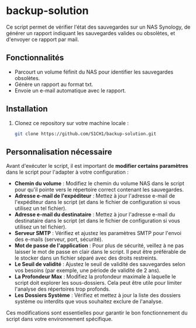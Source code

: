 # backup-solution

Ce script permet de vérifier l'état des sauvegardes sur un NAS Synology, de générer un rapport indiquant les sauvegardes valides ou obsolètes, et d'envoyer ce rapport par mail.

## Fonctionnalités
- Parcourt un volume féfinit du NAS pour identifier les sauvegardes obsolètes.
- Génère un rapport au format txt.
- Envoie un e-mail automatique avec le rapport.

## Installation

1. Clonez ce repository sur votre machine locale :
   ```bash
   git clone https://github.com/S1CH1/backup-solution.git

## Personnalisation nécessaire

Avant d'exécuter le script, il est important de **modifier certains paramètres** dans le script pour l'adapter à votre configuration :

- **Chemin du volume** : Modifiez le chemin du volume NAS dans le script pour qu'il pointe vers le répertoire correct contenant les sauvegardes.
- **Adresse e-mail de l'expéditeur** : Mettez à jour l'adresse e-mail de l'expéditeur dans le script (et dans le fichier de configuration si vous utilisez un tel fichier).
- **Adresse e-mail du destinataire** : Mettez à jour l'adresse e-mail du destinataire dans le script (et dans le fichier de configuration si vous utilisez un tel fichier).
- **Serveur SMTP** : Vérifiez et ajustez les paramètres SMTP pour l'envoi des e-mails (serveur, port, sécurité).
- **Mot de passe de l'application** : Pour plus de sécurité, veillez à ne pas laisser le mot de passe en clair dans le script. Il peut être préférable de le stocker dans un fichier séparé avec des droits restreints.
- **Le Seuil de validité** : Ajustez le seuil de validité des sauvegardes selon vos besoins (par exemple, une période de validité de 2 ans).
- **La Profondeur Max** : Modifiez la profondeur maximale à laquelle le script doit explorer les sous-dossiers. Cela peut être utile pour limiter l'analyse des répertoires trop profonds.
- **Les Dossiers Système** : Vérifiez et mettez à jour la liste des dossiers système ou interdits que vous souhaitez exclure de l'analyse.


Ces modifications sont essentielles pour garantir le bon fonctionnement du script dans votre environnement spécifique.

